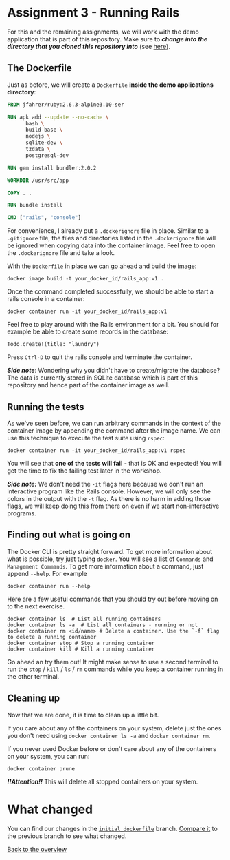 # Assignment 3 - Running Rails

For this and the remaining assignments, we will work with the demo application that is part of this repository. Make sure to __*change into the directory that you cloned this repository into*__ (see [here](../README.md#getting-started)). 

## The Dockerfile
Just as before, we will create a `Dockerfile` **inside the demo applications directory**:

```Dockerfile
FROM jfahrer/ruby:2.6.3-alpine3.10-ser

RUN apk add --update --no-cache \
      bash \
      build-base \
      nodejs \
      sqlite-dev \
      tzdata \
      postgresql-dev

RUN gem install bundler:2.0.2

WORKDIR /usr/src/app

COPY . .

RUN bundle install

CMD ["rails", "console"]
```

For convenience, I already put a `.dockerignore` file in place. Similar to a `.gitignore` file, the files and directories listed in the `.dockerignore` file will be ignored when copying data into the container image. Feel free to open the `.dockerignore` file and take a look.

With the `Dockerfile` in place we can go ahead and build the image:
```
docker image build -t your_docker_id/rails_app:v1 .
```

Once the command completed successfully, we should be able to start a rails console in a container:
```
docker container run -it your_docker_id/rails_app:v1
```

Feel free to play around with the Rails environment for a bit. You should for example be able to create some records in the database:
```
Todo.create!(title: "laundry")
```

Press `Ctrl-D` to quit the rails console and terminate the container.

__*Side note*__: Wondering why you didn't have to create/migrate the database? The data is currently stored in SQLite database which is part of this repository and hence part of the container image as well.


## Running the tests
As we've seen before, we can run arbitrary commands in the context of the container image by appending the command after the image name. We can use this technique to execute the test suite using `rspec`:
```
docker container run -it your_docker_id/rails_app:v1 rspec
```

You will see that __one of the tests will fail__ - that is OK and expected! You will get the time to fix the failing test later in the workshop.

__*Side note:*__ We don't need the `-it` flags here because we don't run an interactive program like the Rails console. However, we will only see the colors in the output with the `-t` flag. As there is no harm in adding those flags, we will keep doing this from there on even if we start non-interactive programs.

## Finding out what is going on
The Docker CLI is pretty straight forward. To get more information about what is possible, try just typing `docker`.
You will see a list of `Commands` and `Management Commands`. To get more information about a command, just append `--help`. For example
```
docker container run --help
```

Here are a few useful commands that you should try out before moving on to the next exercise.
```
docker container ls  # List all running containers
docker container ls -a  # List all containers - running or not
docker container rm <id/name> # Delete a container. Use the `-f` flag to delete a running container
docker container stop # Stop a running container
docker container kill # Kill a running container
```

Go ahead an try them out! It might make sense to use a second terminal to run the `stop` / `kill` / `ls` / `rm` commands while you keep a container running in the other terminal.

## Cleaning up
Now that we are done, it is time to clean up a little bit.

If you care about any of the containers on your system, delete just the ones you don't need using `docker container ls -a` and `docker container rm`.

If you never used Docker before or don't care about any of the containers on your system, you can run:

```
docker container prune
```

*__!!Attention!!__* This will delete all stopped containers on your system.


# What changed
You can find our changes in the [`initial_dockerfile`](https://github.com/jfahrer/dockerizing_rails/tree/initial_dockerfile) branch. [Compare it](https://github.com/jfahrer/dockerizing_rails/compare/initial_dockerfile) to the previous branch to see what changed.

[Back to the overview](../README.md#assignments)
